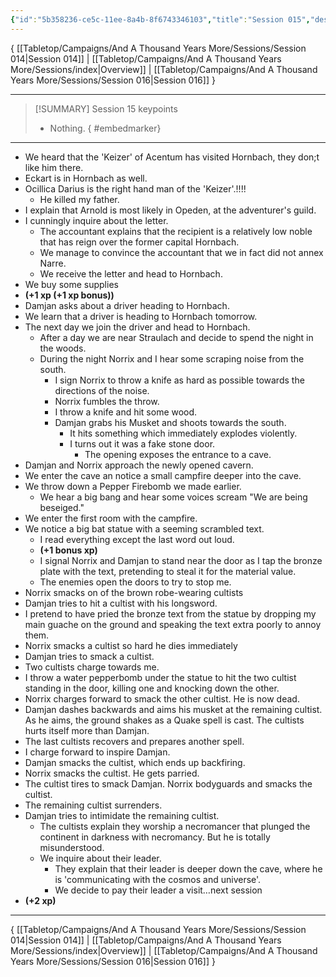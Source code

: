 ```yaml
---
{"id":"5b358236-ce5c-11ee-8a4b-8f6743346103","title":"Session 015","description":"Session 15","publish":true,"date_created":"Sunday, February 18th 2024, 1:50:42 pm","date_modified":"Friday, April 26th 2024, 11:23:02 pm","editing_lock":false,"live_preview":true,"cssclasses":["mado-heading"],"path":"Tabletop/Campaigns/And A Thousand Years More/Sessions/Session 015.md","permalink":"/tabletop/campaigns/and-a-thousand-years-more/sessions/session-015/","PassFrontmatter":true}
---
```



{ [[Tabletop/Campaigns/And A Thousand Years More/Sessions/Session 014\|Session 014]] | [[Tabletop/Campaigns/And A Thousand Years More/Sessions/index\|Overview]] | [[Tabletop/Campaigns/And A Thousand Years More/Sessions/Session 016\|Session 016]] }

---

> [!SUMMARY] Session 15 keypoints
> - Nothing.
{ #embedmarker}


---

- We heard that the 'Keizer' of Acentum has visited Hornbach, they don;t like him there.
- Eckart is in Hornbach as well.
- Ocillica Darius is the right hand man of the 'Keizer'.!!!!
	- He killed my father.
- I explain that Arnold is most likely in Opeden, at the adventurer's guild.
- I cunningly inquire about the letter.
	- The accountant explains that the recipient is a relatively low noble that has reign over the former capital Hornbach.
	- We manage to convince the accountant that we in fact did not annex Narre.
	- We receive the letter and head to Hornbach.
- We buy some supplies
- **(+1 xp (+1 xp bonus))**
- Damjan asks about a driver heading to Hornbach.
- We learn that a driver is heading to Hornbach tomorrow.
- The next day we join the driver and head to Hornbach.
	- After a day we are near Straulach and decide to spend the night in the woods.
	- During the night Norrix and I hear some scraping noise from the south.
		- I sign Norrix to throw a knife as hard as possible towards the directions of the noise.
		- Norrix fumbles the throw.
		- I throw a knife and hit some wood.
		- Damjan grabs his Musket and shoots towards the south.
			- It hits something which immediately explodes violently.
			- I turns out it was a fake stone door.
				- The opening exposes the entrance to a cave.
- Damjan and Norrix approach the newly opened cavern.
- We enter the cave an notice a small campfire deeper into the cave.
- We throw down a Pepper Firebomb we made earlier.
	- We hear a big bang and hear some voices scream "We are being beseiged."
- We enter the first room with the campfire.
- We notice a big bat statue with a seeming scrambled text.
	- I read everything except the last word out loud.
	- **(+1 bonus xp)**
	- I signal Norrix and Damjan to stand near the door as I tap the bronze plate with the text, pretending to steal it for the material value.
	- The enemies open the doors to try to stop me.
- Norrix smacks on of the brown robe-wearing cultists
- Damjan tries to hit a cultist with his longsword.
- I pretend to have pried the bronze text from the statue by dropping my main guache on the ground and speaking the text extra poorly to annoy them.
- Norrix smacks a cultist so hard he dies immediately
- Damjan tries to smack a cultist.
- Two cultists charge towards me.
- I throw a water pepperbomb under the statue to hit the two cultist standing in the door, killing one and knocking down the other.
- Norrix charges forward to smack the other cultist. He is now dead.
- Damjan dashes backwards and aims his musket at the remaining cultist. As he aims, the ground shakes as a Quake spell is cast. The cultists hurts itself more than Damjan.
- The last cultists recovers and prepares another spell.
- I charge forward to inspire Damjan.
- Damjan smacks the cultist, which ends up backfiring.
- Norrix smacks the cultist. He gets parried.
- The cultist tires to smack Damjan. Norrix bodyguards and smacks the cultist.
- The remaining cultist surrenders.
- Damjan tries to intimidate the remaining cultist.
	- The cultists explain they worship a necromancer that plunged the continent in darkness with necromancy. But he is totally misunderstood.
	- We inquire about their leader.
		- They explain that their leader is deeper down the cave, where he is 'communicating with the cosmos and universe'.
		- We decide to pay their leader a visit…next session
- **(+2 xp)**

---

{ [[Tabletop/Campaigns/And A Thousand Years More/Sessions/Session 014\|Session 014]] | [[Tabletop/Campaigns/And A Thousand Years More/Sessions/index\|Overview]] | [[Tabletop/Campaigns/And A Thousand Years More/Sessions/Session 016\|Session 016]] }
